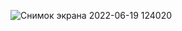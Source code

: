 
![Снимок экрана 2022-06-19 124020](https://user-images.githubusercontent.com/85240436/174478066-54054a5b-6788-4918-99a7-0ccee4665b08.png)
